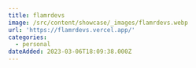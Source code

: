 ```yaml
---
title: flamrdevs
image: /src/content/showcase/_images/flamrdevs.webp
url: 'https://flamrdevs.vercel.app/'
categories:
  - personal
dateAdded: 2023-03-06T18:09:38.000Z
---
```


